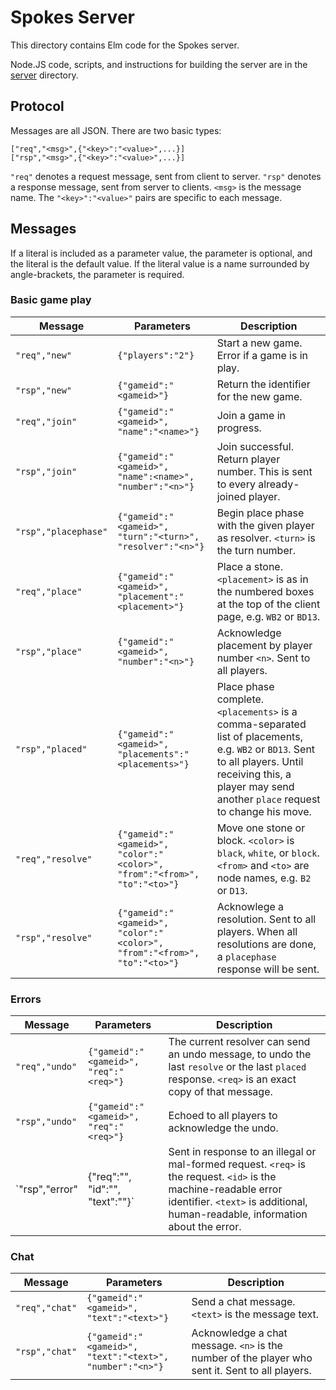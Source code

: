 # Spokes Server

This directory contains Elm code for the Spokes server.

Node.JS code, scripts, and instructions for building the server are in the [server](../../../server/) directory.

## Protocol

Messages are all JSON. There are two basic types:

    ["req","<msg>",{"<key>":"<value>",...}]
    ["rsp","<msg>",{"<key>":"<value>",...}]
    
`"req"` denotes a request message, sent from client to server. `"rsp"` denotes a response message, sent from server to clients. `<msg>` is the message name. The `"<key>":"<value>"` pairs are specific to each message.

## Messages

If a literal is included as a parameter value, the parameter is optional, and the literal is the default value. If the literal value is a name surrounded by angle-brackets, the parameter is required.

### Basic game play

Message | Parameters | Description
------- | ---------- | -----------
`"req","new"` | `{"players":"2"}` | Start a new game. Error if a game is in play.
`"rsp","new"` | `{"gameid":"<gameid>"}` | Return the identifier for the new game.
`"req","join"` | `{"gameid":"<gameid>", "name":"<name>"}` | Join a game in progress.
`"rsp","join"` | `{"gameid":"<gameid>", "name":<name>", "number":"<n>"}` | Join successful. Return player number. This is sent to every already-joined player.
`"rsp","placephase"` | `{"gameid":"<gameid>", "turn":"<turn>", "resolver":"<n>"}` | Begin place phase with the given player as resolver. `<turn>` is the turn number.
`"req","place"` | `{"gameid":"<gameid>", "placement":"<placement>"}` | Place a stone. `<placement>` is as in the numbered boxes at the top of the client page, e.g. `WB2` or `BD13`.
`"rsp","place"` | `{"gameid":"<gameid>", "number":"<n>"}` | Acknowledge placement by player number `<n>`. Sent to all players.
`"rsp","placed"` | `{"gameid":"<gameid>", "placements":"<placements>"}` | Place phase complete. `<placements>` is a comma-separated list of placements, e.g. `WB2` or `BD13`. Sent to all players. Until receiving this, a player may send another `place` request to change his move.
`"req","resolve"` | `{"gameid":"<gameid>", "color":"<color>", "from":"<from>", "to":"<to>"}` | Move one stone or block. `<color>` is `black`, `white`, or `block`. `<from>` and `<to>` are node names, e.g. `B2` or `D13`.
`"rsp","resolve"` | `{"gameid":"<gameid>", "color":"<color>", "from":"<from>", "to":"<to>"}` | Acknowlege a resolution. Sent to all players.  When all resolutions are done, a `placephase` response will be sent.


### Errors

Message | Parameters | Description
------- | ---------- | -----------
`"req","undo"` | `{"gameid":"<gameid>", "req":"<req>"}` | The current resolver can send an undo message, to undo the last `resolve` or the last `placed` response. `<req>` is an exact copy of that message.
`"rsp","undo"` | `{"gameid":"<gameid>", "req":"<req>"}` | Echoed to all players to acknowledge the undo.
`"rsp","error" | {"req":"<req>", "id":"<id>", "text":"<text>"}` | Sent in response to an illegal or mal-formed request. `<req>` is the request. `<id>` is the machine-readable error identifier. `<text>` is additional, human-readable, information about the error.


### Chat

Message | Parameters | Description
------- | ---------- | -----------
`"req","chat"` | `{"gameid":"<gameid>", "text":"<text>"}` | Send a chat message. `<text>` is the message text.
`"rsp","chat"` | `{"gameid":"<gameid>", "text":"<text>", "number":"<n>"}` | Acknowledge a chat message. `<n>` is the number of the player who sent it. Sent to all players.
